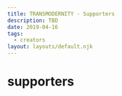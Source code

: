 ```yaml
---
title: TRANSMODERNITY - Supporters
description: TBD
date: 2019-04-16
tags:
  - creators
layout: layouts/default.njk
---
```


# supporters
